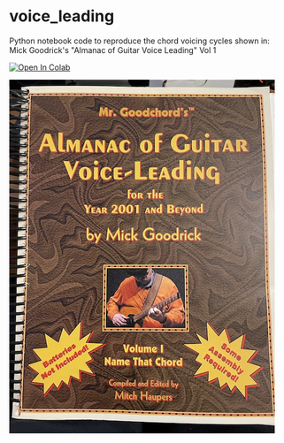 # voice_leading
Python notebook code to reproduce the chord voicing cycles shown in: Mick Goodrick's "Almanac of Guitar Voice Leading" Vol 1

[![Open In Colab](https://colab.research.google.com/assets/colab-badge.svg)](https://colab.research.google.com/github/danadler-dev/voice_leading/blob/main/VoiceLeading.ipynb)

![](https://github.com/danadler-dev/voice_leading/blob/main/Cover2.jpeg?raw=1)
